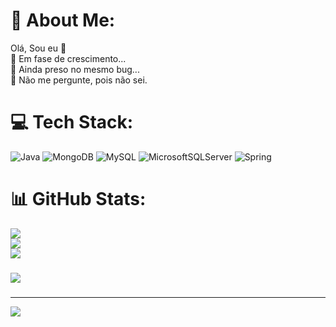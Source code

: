 # 💫 About Me:
Olá, Sou eu 👋<br>🌱 Em fase de crescimento...<br>🤔 Ainda preso no mesmo bug...<br>💬 Não me pergunte, pois não sei.


# 💻 Tech Stack:
![Java](https://img.shields.io/badge/java-%23ED8B00.svg?style=for-the-badge&logo=openjdk&logoColor=white) ![MongoDB](https://img.shields.io/badge/MongoDB-%234ea94b.svg?style=for-the-badge&logo=mongodb&logoColor=white) ![MySQL](https://img.shields.io/badge/mysql-%2300000f.svg?style=for-the-badge&logo=mysql&logoColor=white) ![MicrosoftSQLServer](https://img.shields.io/badge/Microsoft%20SQL%20Server-CC2927?style=for-the-badge&logo=microsoft%20sql%20server&logoColor=white) ![Spring](https://img.shields.io/badge/spring-%236DB33F.svg?style=for-the-badge&logo=spring&logoColor=white)
# 📊 GitHub Stats:
![](https://github-readme-stats.vercel.app/api?username=EduardoAlvez&theme=monokai&hide_border=false&include_all_commits=false&count_private=false)<br/>
![](https://github-readme-streak-stats.herokuapp.com/?user=EduardoAlvez&theme=monokai&hide_border=false)<br/>
![](https://github-readme-stats.vercel.app/api/top-langs/?username=EduardoAlvez&theme=monokai&hide_border=false&include_all_commits=false&count_private=false&layout=compact)

### 
![](https://github-contributor-stats.vercel.app/api?username=EduardoAlvez&limit=5&theme=monokai&combine_all_yearly_contributions=true)

### 

---
[![](https://visitcount.itsvg.in/api?id=EduardoAlvez&icon=7&color=6)](https://visitcount.itsvg.in)

<!-- Proudly created with GPRM ( https://gprm.itsvg.in ) -->
